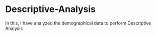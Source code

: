 # Descriptive-Analysis
In this, I have analyzed the demographical data to perform Descriptive Analysis
